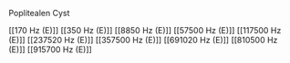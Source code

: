 Poplitealen Cyst

[[170 Hz (E)]]
[[350 Hz (E)]]
[[8850 Hz (E)]]
[[57500 Hz (E)]]
[[117500 Hz (E)]]
[[237520 Hz (E)]]
[[357500 Hz (E)]]
[[691020 Hz (E)]]
[[810500 Hz (E)]]
[[915700 Hz (E)]]